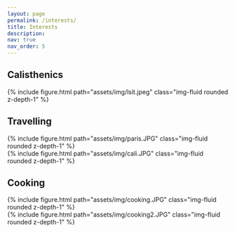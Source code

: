 ```yaml
---
layout: page
permalink: /interests/
title: Interests
description:
nav: true
nav_order: 5
---
```


## Calisthenics
<div class="row">
    <div class="col-sm mt-3 mt-md-0">
        {% include figure.html path="assets/img/lsit.jpeg" class="img-fluid rounded z-depth-1" %}
    </div>
</div>

## Travelling
<div class="row">
    <div class="col-sm mt-3 mt-md-0">
        {% include figure.html path="assets/img/paris.JPG" class="img-fluid rounded z-depth-1" %}
    </div>
    <div class="col-sm mt-3 mt-md-0">
        {% include figure.html path="assets/img/cali.JPG" class="img-fluid rounded z-depth-1" %}
    </div>
</div>


## Cooking
<div class="row">
    <div class="col-sm mt-3 mt-md-0">
        {% include figure.html path="assets/img/cooking.JPG" class="img-fluid rounded z-depth-1" %}
    </div>
    <div class="col-sm mt-3 mt-md-0">
        {% include figure.html path="assets/img/cooking2.JPG" class="img-fluid rounded z-depth-1" %}
    </div>
</div>